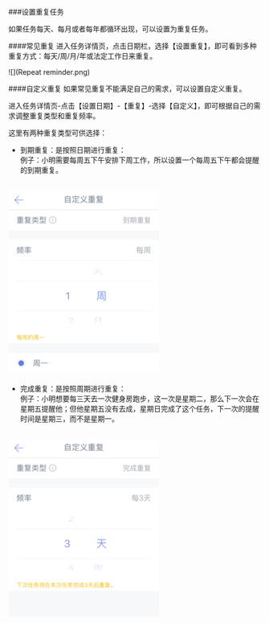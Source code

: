 ###设置重复任务

如果任务每天、每月或者每年都循环出现，可以设置为重复任务。


####常见重复
进入任务详情页，点击日期栏，选择【设置重复】，即可看到多种重复方式：每天/周/月/年或法定工作日来重复。


![](Repeat reminder.png)

####自定义重复
如果常见重复不能满足自己的需求，可以设置自定义重复。

进入任务详情页-点击【设置日期】-【重复】-选择【自定义】，即可根据自己的需求调整重复类型和重复频率。

这里有两种重复类型可供选择：

* 到期重复：是按照日期进行重复：
<br >例子：小明需要每周五下午安排下周工作，所以设置一个每周五下午都会提醒的到期重复。

<br ><img src="../images/images_ios2.6/image4223.PNG" title="到期重复" width="300" />

* 完成重复：是按照周期进行重复：
<br >例子：小明想要每三天去一次健身房跑步，这一次是星期二，那么下一次会在星期五提醒他；但他星期五没有去成，星期日完成了这个任务，下一次的提醒时间是星期三，而不是星期一。

<br ><img src="../images/images_ios2.6/image4222.PNG" title="完成重复" width="300" />
